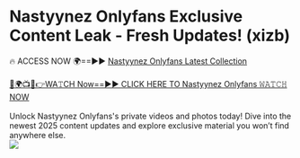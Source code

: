 # Nastyynez Onlyfans Exclusive Content Leak - Fresh Updates! (xizb)

🔥 ACCESS NOW 🌍==►► <a href="https://tinyurl.com/kvy9nzfs" rel="nofollow">Nastyynez Onlyfans Latest Collection</a>
<br><br>
[🔴🌍📺📱👉WA𝚃CH Now==►► CLICK HERE TO Nastyynez Onlyfans 𝚆𝙰𝚃𝙲𝙷 NOW](https://tinyurl.com/kvy9nzfs)
<br><br>
Unlock Nastyynez Onlyfans's private videos and photos today! Dive into the newest 2025 content updates and explore exclusive material you won’t find anywhere else.
<br>
<a href="https://tinyurl.com/kvy9nzfs" rel="nofollow" data-target="animated-image.originalLink"><img src="https://camo.githubusercontent.com/8a4f000d20f83aca3bf7ec5f350d767afa0574a8a352519fd8cfa583a6f93a33/68747470733a2f2f692e696d6775722e636f6d2f644a486b345a712e676966" data-canonical-src="https://i.imgur.com/dJHk4Zq.gif" style="max-width: 100%; display: inline-block;" data-target="animated-image.originalImage"></a>
<br>
